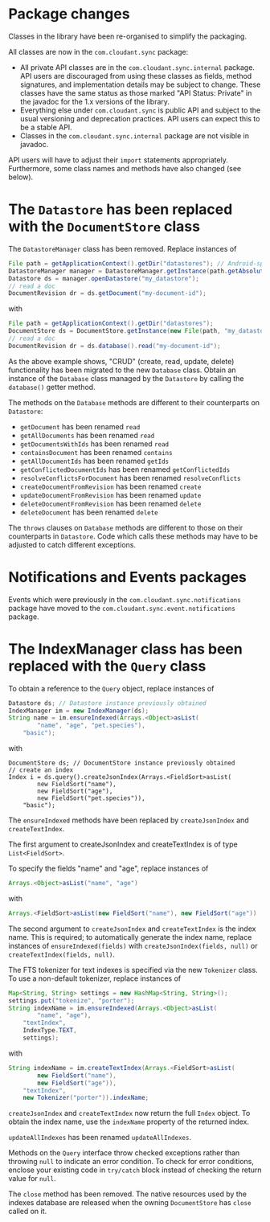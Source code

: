 # Package changes

Classes in the library have been re-organised to simplify the packaging.

All classes are now in the `com.cloudant.sync` package:

* All private API classes are in the `com.cloudant.sync.internal`
  package. API users are discouraged from using these classes as fields,
  method signatures, and implementation details may be subject to
  change. These classes have the same status as those marked "API
  Status: Private" in the javadoc for the 1.x versions of the library.
* Everything else under `com.cloudant.sync` is public API and subject
  to the usual versioning and deprecation practices. API users can
  expect this to be a stable API.
* Classes in the `com.cloudant.sync.internal` package are not visible
  in javadoc.

API users will have to adjust their `import` statements
appropriately. Furthermore, some class names and methods have also
changed (see below).

# The `Datastore` has been replaced with the `DocumentStore` class

The `DatastoreManager` class has been removed. Replace instances of

```java
File path = getApplicationContext().getDir("datastores"); // Android-specific
DatastoreManager manager = DatastoreManager.getInstance(path.getAbsolutePath());
Datastore ds = manager.openDatastore("my_datastore");
// read a doc
DocumentRevision dr = ds.getDocument("my-document-id");
```

with

```java
File path = getApplicationContext().getDir("datastores");
DocumentStore ds = DocumentStore.getInstance(new File(path, "my_datastore"));
// read a doc
DocumentRevision dr = ds.database().read("my-document-id");
```

As the above example shows, "CRUD" (create, read, update, delete)
functionality has been migrated to the new `Database` class. Obtain an
instance of the `Database` class managed by the `Datastore` by calling
the `database()` getter method.

The methods on the `Database` methods are different to their
counterparts on `Datastore`:

* `getDocument` has been renamed `read`
* `getAllDocuments` has been renamed `read`
* `getDocumentsWithIds` has been renamed `read`
* `containsDocument` has been renamed `contains`
* `getAllDocumentIds` has been renamed `getIds`
* `getConflictedDocumentIds` has been renamed `getConflictedIds`
* `resolveConflictsForDocument` has been renamed `resolveConflicts`
* `createDocumentFromRevision` has been renamed `create`
* `updateDocumentFromRevision` has been renamed `update`
* `deleteDocumentFromRevision` has been renamed `delete`
* `deleteDocument` has been renamed `delete`

The `throws` clauses on `Database` methods are different to those on
their counterparts in `Datastore`. Code which calls these methods may
have to be adjusted to catch different exceptions.

# Notifications and Events packages

Events which were previously in the `com.cloudant.sync.notifications`
package have moved to the `com.cloudant.sync.event.notifications`
package.

# The IndexManager class has been replaced with the `Query` class

To obtain a reference to the `Query` object, replace instances of

```java
Datastore ds; // Datastore instance previously obtained
IndexManager im = new IndexManager(ds);
String name = im.ensureIndexed(Arrays.<Object>asList(
        "name", "age", "pet.species"),
    "basic");
```

with

```
DocumentStore ds; // DocumentStore instance previously obtained
// create an index
Index i = ds.query().createJsonIndex(Arrays.<FieldSort>asList(
        new FieldSort("name"),
        new FieldSort("age"),
        new FieldSort("pet.species")),
    "basic");
```

The `ensureIndexed` methods have been replaced by `createJsonIndex`
and `createTextIndex`.

The first argument to createJsonIndex and createTextIndex is of type
`List<FieldSort>`.

To specify the fields "name" and "age", replace instances of

```java
Arrays.<Object>asList("name", "age")
```

with

```java
Arrays.<FieldSort>asList(new FieldSort("name"), new FieldSort("age"))
```

The second argument to `createJsonIndex` and `createTextIndex` is the
index name. This is required; to automatically generate the index
name, replace instances of `ensureIndexed(fields)` with
`createJsonIndex(fields, null)` or `createTextIndex(fields, null)`.

The FTS tokenizer for text indexes is specified via the new
`Tokenizer` class. To use a non-default tokenizer, replace instances
of

```java
Map<String, String> settings = new HashMap<String, String>();		
settings.put("tokenize", "porter");		
String indexName = im.ensureIndexed(Arrays.<Object>asList(
        "name", "age"),		
    "textIndex",		
    IndexType.TEXT,		
    settings);
```

with

```java
String indexName = im.createTextIndex(Arrays.<FieldSort>asList(
        new FieldSort("name"), 
        new FieldSort("age")),
    "textIndex",
    new Tokenizer("porter")).indexName;
```

`createJsonIndex` and `createTextIndex` now return the full `Index`
object. To obtain the index name, use the `indexName` property of the
returned index.

`updateAllIndexes` has been renamed `updateAllIndexes`.

Methods on the `Query` interface throw checked exceptions rather than
throwing `null` to indicate an error condition. To check for error
conditions, enclose your existing code in `try/catch` block instead of
checking the return value for `null`.

The `close` method has been removed. The native resources used by the
indexes database are released when the owning `DocumentStore` has
`close` called on it.

